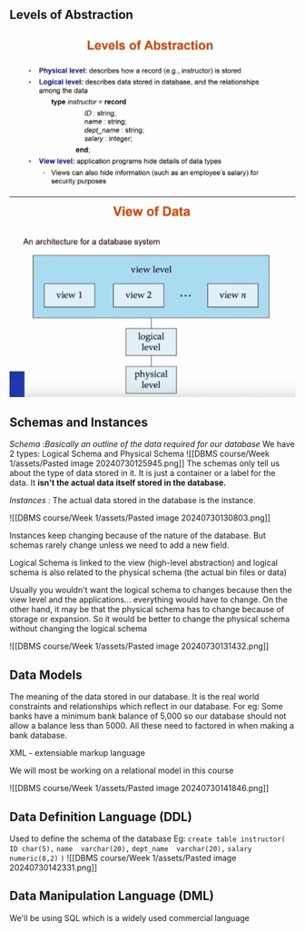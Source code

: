 ## Levels of Abstraction
![Image 1](https://github.com/Schizoid-man/Obsidian-Notes/blob/c09a14c958ac1e3ed1c257f380a65a7c583c377d/DBMS%20course/Week%201/assets/Pasted%20image%2020240730124919.png)
![Image 2](https://github.com/Schizoid-man/Obsidian-Notes/blob/d146af5f33155c3dd7f0e9698afbbe6f0d6d751a/DBMS%20course/Week%201/assets/Pasted%20image%2020240730125617.png)

## Schemas and Instances
_Schema_ :_Basically an outline of the data required for our database_
We have 2 types: Logical Schema and Physical Schema
![[DBMS course/Week 1/assets/Pasted image 20240730125945.png]]
The schemas only tell us about the type of data stored in it. It is just a container or a label for the data. It **isn't the actual data itself stored in the database.**

_Instances_ : The actual data stored in the database is the instance. 

![[DBMS course/Week 1/assets/Pasted image 20240730130803.png]]

Instances keep changing because of the nature of the database. But schemas rarely change unless we need to add a new field. 

Logical Schema is linked to the view (high-level abstraction) and logical schema is also related to the physical schema (the actual bin files or data)

Usually you wouldn't want the logical schema to changes because then the view level and the applications... everything would have to change. 
On the other hand, it may be that the physical schema has to change because of storage or expansion. So it would be better to change the physical schema without changing the logical schema

![[DBMS course/Week 1/assets/Pasted image 20240730131432.png]]


## Data Models

The meaning of the data stored in our database. It is the real world constraints and relationships which reflect in our database. For eg: Some banks have a minimum bank balance of 5,000 so our database should not allow a balance less than 5000. All these need to factored in when making a bank database.

XML - extensiable markup language

We will most be working on a relational model in this course

![[DBMS course/Week 1/assets/Pasted image 20240730141846.png]]

## Data Definition Language (DDL)

Used to define the schema of the database
Eg: `create table instructor(`
	`ID char(5),`
	`name  varchar(20),`
	`dept_name  varchar(20),`
	`salary numeric(8,2)`
`)`
![[DBMS course/Week 1/assets/Pasted image 20240730142331.png]]
## Data Manipulation Language (DML)

We'll be using SQL which is a widely used commercial language


